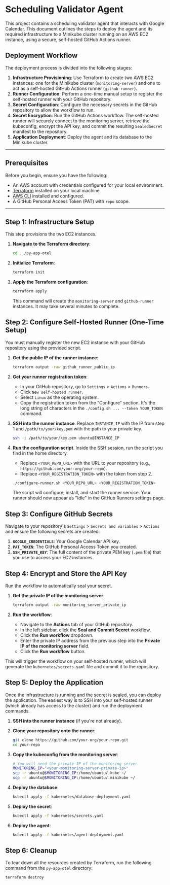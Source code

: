 # Scheduling Validator Agent

This project contains a scheduling validator agent that interacts with Google Calendar. This document outlines the steps to deploy the agent and its required infrastructure to a Minikube cluster running on an AWS EC2 instance, using a secure, self-hosted GitHub Actions runner.

## Deployment Workflow

The deployment process is divided into the following stages:

1.  **Infrastructure Provisioning**: Use Terraform to create two AWS EC2 instances: one for the Minikube cluster (`monitoring-server`) and one to act as a self-hosted GitHub Actions runner (`github-runner`).
2.  **Runner Configuration**: Perform a one-time manual setup to register the self-hosted runner with your GitHub repository.
3.  **Secret Configuration**: Configure the necessary secrets in the GitHub repository to allow the workflow to run.
4.  **Secret Encryption**: Run the GitHub Actions workflow. The self-hosted runner will securely connect to the monitoring server, retrieve the kubeconfig, encrypt the API key, and commit the resulting `SealedSecret` manifest to the repository.
5.  **Application Deployment**: Deploy the agent and its database to the Minikube cluster.

---

## Prerequisites

Before you begin, ensure you have the following:

-   An AWS account with credentials configured for your local environment.
-   [Terraform](https://learn.hashicorp.com/tutorials/terraform/install-cli) installed on your local machine.
-   [AWS CLI](https://docs.aws.amazon.com/cli/latest/userguide/getting-started-install.html) installed and configured.
-   A GitHub Personal Access Token (PAT) with `repo` scope.

---

## Step 1: Infrastructure Setup

This step provisions the two EC2 instances.

1.  **Navigate to the Terraform directory**:
    ```bash
    cd ../py-app-otel
    ```

2.  **Initialize Terraform**:
    ```bash
    terraform init
    ```

3.  **Apply the Terraform configuration**:
    ```bash
    terraform apply
    ```
    This command will create the `monitoring-server` and `github-runner` instances. It may take several minutes to complete.

## Step 2: Configure Self-Hosted Runner (One-Time Setup)

You must manually register the new EC2 instance with your GitHub repository using the provided script.

1.  **Get the public IP of the runner instance**:
    ```bash
    terraform output -raw github_runner_public_ip
    ```

2.  **Get your runner registration token**:
    -   In your GitHub repository, go to `Settings` > `Actions` > `Runners`.
    -   Click `New self-hosted runner`.
    -   Select `Linux` as the operating system.
    -   Copy the registration token from the "Configure" section. It's the long string of characters in the `./config.sh ... --token YOUR_TOKEN` command.

3.  **SSH into the runner instance**. Replace `INSTANCE_IP` with the IP from step 1 and `/path/to/your/key.pem` with the path to your private key.
    ```bash
    ssh -i /path/to/your/key.pem ubuntu@INSTANCE_IP
    ```

4.  **Run the configuration script**. Inside the SSH session, run the script you find in the home directory.
    -   Replace `<YOUR_REPO_URL>` with the URL to your repository (e.g., `https://github.com/your-org/your-repo`).
    -   Replace `<YOUR_REGISTRATION_TOKEN>` with the token from step 2.
    ```bash
    ./configure-runner.sh <YOUR_REPO_URL> <YOUR_REGISTRATION_TOKEN>
    ```
    The script will configure, install, and start the runner service. Your runner should now appear as "Idle" in the GitHub Runners settings page.

## Step 3: Configure GitHub Secrets

Navigate to your repository's `Settings` > `Secrets and variables` > `Actions` and ensure the following secrets are created:

1.  **`GOOGLE_CREDENTIALS`**: Your Google Calendar API key.
2.  **`PAT_TOKEN`**: The GitHub Personal Access Token you created.
3.  **`SSH_PRIVATE_KEY`**: The full content of the private PEM key (`.pem` file) that you use to access your EC2 instances.

## Step 4: Encrypt and Store the API Key

Run the workflow to automatically seal your secret.

1.  **Get the private IP of the monitoring server**:
    ```bash
    terraform output -raw monitoring_server_private_ip
    ```

2.  **Run the workflow**:
    -   Navigate to the **Actions** tab of your GitHub repository.
    -   In the left sidebar, click the **Seal and Commit Secret** workflow.
    -   Click the **Run workflow** dropdown.
    -   Enter the private IP address from the previous step into the **Private IP of the monitoring server** field.
    -   Click the **Run workflow** button.

This will trigger the workflow on your self-hosted runner, which will generate the `kubernetes/secrets.yaml` file and commit it to the repository.

## Step 5: Deploy the Application

Once the infrastructure is running and the secret is sealed, you can deploy the application. The easiest way is to SSH into your self-hosted runner (which already has access to the cluster) and run the deployment commands.

1.  **SSH into the runner instance** (if you're not already).

2.  **Clone your repository onto the runner**:
    ```bash
    git clone https://github.com/your-org/your-repo.git
    cd your-repo
    ```

3.  **Copy the kubeconfig from the monitoring server**:
    ```bash
    # You will need the private IP of the monitoring server
    MONITORING_IP="<your-monitoring-server-private-ip>"
    scp -r ubuntu@$MONITORING_IP:/home/ubuntu/.kube ~/
    scp -r ubuntu@$MONITORING_IP:/home/ubuntu/.minikube ~/
    ```

4.  **Deploy the database**:
    ```bash
    kubectl apply -f kubernetes/database-deployment.yaml
    ```

5.  **Deploy the secret**:
    ```bash
    kubectl apply -f kubernetes/secrets.yaml
    ```

6.  **Deploy the agent**:
    ```bash
    kubectl apply -f kubernetes/agent-deployment.yaml
    ```

## Step 6: Cleanup

To tear down all the resources created by Terraform, run the following command from the `py-app-otel` directory:

```bash
terraform destroy
